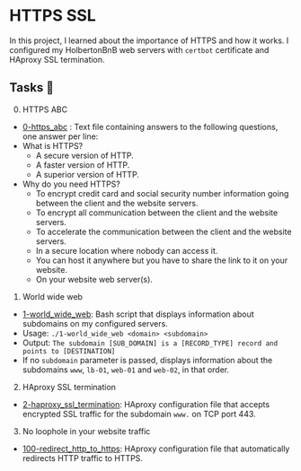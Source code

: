# HTTPS SSL

In this project, I learned about the importance of HTTPS and how it works. I configured my HolbertonBnB web servers with `certbot` certificate and HAproxy SSL termination.

## Tasks 📃

0. HTTPS ABC
  - [0-https_abc](0-https_abc) : Text file containing answers to the following questions, one answer per line:
  - What is HTTPS?
    - A secure version of HTTP.
    - A faster version of HTTP.
    - A superior version of HTTP.
  - Why do you need HTTPS?
    - To encrypt credit card and social security number information going between the client and the website servers.
    - To encrypt all communication between the client and the website servers.
    - To accelerate the communication between the client and the website servers.
    - In a secure location where nobody can access it.
    - You can host it anywhere but you have to share the link to it on your website.
    - On your website web server(s).


1. World wide web
  - [1-world_wide_web](1-world_wide_web): Bash script that displays information about subdomains on my configured servers.
  - Usage: `./1-world_wide_web <domain> <subdomain>`
  - Output: `The subdomain [SUB_DOMAIN] is a [RECORD_TYPE] record and points to [DESTINATION]`
  - If no `subdomain` parameter is passed, displays information about the subdomains `www`, `lb-01`, `web-01` and `web-02`, in that order.


2. HAproxy SSL termination
  - [2-haproxy_ssl_termination](2-haproxy_ssl_termination): HAproxy configuration file that accepts encrypted SSL traffic for the subdomain `www.` on TCP port 443.


3. No loophole in your website traffic
  - [100-redirect_http_to_https](100-redirect_http_to_https): HAproxy configuration file that automatically redirects HTTP traffic to HTTPS.
